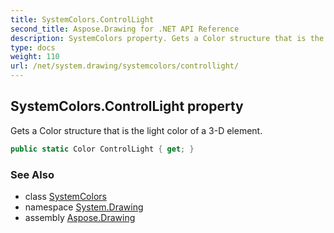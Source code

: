 ```yaml
---
title: SystemColors.ControlLight
second_title: Aspose.Drawing for .NET API Reference
description: SystemColors property. Gets a Color structure that is the light color of a 3D element
type: docs
weight: 110
url: /net/system.drawing/systemcolors/controllight/
---
```

## SystemColors.ControlLight property

Gets a Color structure that is the light color of a 3-D element.

```csharp
public static Color ControlLight { get; }
```

### See Also

* class [SystemColors](../)
* namespace [System.Drawing](../../systemcolors/)
* assembly [Aspose.Drawing](../../../)


